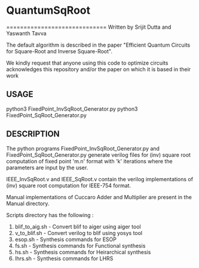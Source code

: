 # QuantumSqRoot

=============================
Written by Srijit Dutta and Yaswanth Tavva

The default algorithm is described in the paper "Efficient Quantum Circuits for Square-Root and Inverse Square-Root".

We kindly request that anyone using this code to optimize circuits
acknowledges this repository and/or the paper on which it is based in their work


USAGE
-----------------------------

python3 FixedPoint_InvSqRoot_Generator.py
python3 FixedPoint_SqRoot_Generator.py


DESCRIPTION
-----------------------------
The python programs FixedPoint_InvSqRoot_Generator.py and FixedPoint_SqRoot_Generator.py generate verilog files for (inv) square root computation of fixed point 'm.n' format with 'k' iterations where the parameters are input by the user.

IEEE_InvSqRoot.v and IEEE_SqRoot.v contain the verilog implementations of (inv) square root computation for IEEE-754 format.

Manual implementations of Cuccaro Adder and Multiplier are present in the Manual directory.

Scripts directory has the following :
1. blif_to_aig.sh - Convert  blif to aiger using aiger tool
2. v_to_blif.sh - Convert verilog to blif using yosys tool 
3. esop.sh - Synthesis commands for ESOP
4. fs.sh - Synthesis commands for Functional synthesis
5. hs.sh - Synthesis commands for Heirarchical synthesis
6. lhrs.sh - Synthesis commands for LHRS